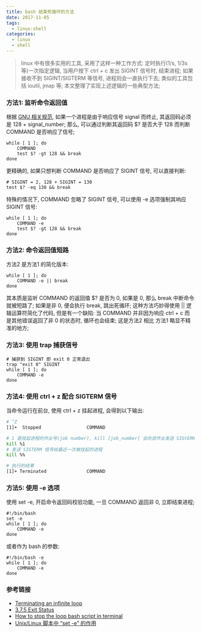 ```yaml
---
title: bash 结束死循环的方法
date: 2017-11-05
tags:
  - linux:shell
categories:
  - linux
  - shell
---
```


> linux 中有很多实用的工具, 采用了这样一种工作方式:
定时执行(1/s, 1/3s 等)一次指定逻辑, 当用户按下 ctrl + c 发出 SIGINT 信号时, 结束进程; 如果接收不到 SIGINT/SIGTERM 等信号, 进程则会一直执行下去;
类似的工具包括 ioutil, jmap 等;
本文整理了实现上述逻辑的一些典型方法;

<!--more-->

### **方法1: 监听命令返回值**
根据 [GNU 相关规范](http://www.gnu.org/software/bash/manual/bashref.html#Exit-Status), 如果一个进程是由于响应信号 signal 而终止, 其返回码必须是 128 + signal_number;
那么, 可以通过判断其返回码 $? 是否大于 128 而判断 COMMAND 是否响应了信号;
```
while [ 1 ]; do
    COMMAND
    test $? -gt 128 && break
done
```
更精确的, 如果只想判断 COMMAND 是否响应了 SIGINT 信号, 可以直接判断:
```
# SIGINT = 2, 128 + SIGINT = 130
test $? -eq 130 && break
```
特殊的情况下, COMMAND 忽略了 SIGINT 信号, 可以使用 -e 选项强制其响应 SIGINT 信号:
```
while [ 1 ]; do
    COMMAND -e
    test $? -gt 128 && break
done
```

### **方法2: 命令返回值短路**
方法2 是方法1 的简化版本:
```
while [ 1 ]; do
    COMMAND -e || break
done
```
其本质是监听 COMMAND 的返回值 $? 是否为 0, 如果是 0, 那么 break 中断命令就被短路了; 如果是非 0, 便会执行 break, 跳出死循环;
这种方法巧妙得使用 || 逻辑运算符简化了代码, 但是有一个缺陷: 当 COMMAND 并非因为响应 ctrl + c 而是其他错误返回了非 0 的状态时, 循环也会结束;
这是方法2 相比 方法1 略显不精准的地方;

### **方法3: 使用 trap 捕获信号**

```
# 捕获到 SIGINT 即 exit 0 正常退出
trap "exit 0" SIGINT
while [ 1 ]; do
    COMMAND -e
done
```

### **方法4: 使用 ctrl + z 配合 SIGTERM 信号**
当命令运行在前台, 使用 ctrl + z 挂起进程, 会得到以下输出:
``` bash
# ^Z
[1]+  Stopped                 COMMAND

# 1 是挂起进程的作业号(job number), kill [job_number] 会向该作业发送 SIGtERM 信号
kill %1
# 发送 SIGTERM 信号给最近一次被挂起的进程
kill %%

# 执行的结果
[1]+ Terminated               COMMAND
```

### **方法5: 使用 -e 选项**
使用 set -e, 开启命令返回码校验功能, 一旦 COMMAND 返回非 0, 立即结束进程;
```
#!/bin/bash
set -e
while [ 1 ]; do
    COMMAND -e
done
```
或者作为 bash 的参数:
```
#!/bin/bash -e
while [ 1 ]; do
    COMMAND -e
done
```


### **参考链接**
- [Terminating an infinite loop](https://unix.stackexchange.com/questions/42287/terminating-an-infinite-loop)
- [3.7.5 Exit Status](http://www.gnu.org/software/bash/manual/bashref.html#Exit-Status)
- [How to stop the loop bash script in terminal](https://unix.stackexchange.com/questions/48425/how-to-stop-the-loop-bash-script-in-terminal/48465#48465)
- [Unix/Linux 脚本中 “set -e” 的作用](http://blog.csdn.net/todd911/article/details/9954961)

